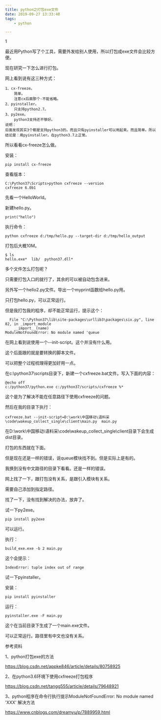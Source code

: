 ```yaml
---
title: python之打包exe文件
date: 2019-09-27 13:33:48
tags:
	- python

---
```


1

最近用Python写了个工具，需要外发给别人使用，所以打包成exe文件会比较方便。

现在研究一下怎么进行打包。

网上看到说有这三种方式：

```
1、cx-freeze。
	简单。
	注意cx后面那个-不能省略。
2、pyinstaller。
	只支持python2.7。
3、py2exe。
	python3支持还不够好。
说明：
后面发现其实3个都是支持python3的。而且只有pyinstaller可以用起来。而且简单。所以结论是：用pyinstaller。在python3.7上正常。
```

所以看看cx-freeze怎么做。

安装：

```
pip install cx-freeze
```

查看版本：

```
C:\Python37\Scripts>python cxfreeze --version
cxfreeze 6.0b1
```

先看一个HelloWorld。

新建hello.py。

```
print("hello")
```

执行命令：

```
python cxfreeze d:/tmp/hello.py --target-dir d:/tmp/hello_output 
```

打包后大概10M。

```
$ ls
hello.exe*  lib/  python37.dll*
```

多个文件怎么打包呢？

只需要打包入口的就行了，其余的可以被自动包含进来。

另外写一个hello2.py文件。导出一个myprint函数给hello.py用。

只打包hello.py，可以正常运行。

但是我打包我的程序，却不能正常运行，提示这个：

```
  File "C:\Python37\lib\site-packages\urllib3\packages\six.py", line 82, in _import_module
    __import__(name)
ModuleNotFoundError: No module named 'queue
```



在网上看到说使用一个--init-script。这个并没有什么用。

这个后面跟的就是要转换的脚本文件。

可以把整个过程梳理得更加好用一点。

在c:\python37\scripts目录下，新建一个cxfreeze.bat文件。写入下面的内容：

```
@echo off
c:/python37/python.exe c:/python37/scripts/cxfreeze %*
```

这个是为了解决不能在任意路径下使用cxfreeze的问题。

然后在我的目录下执行：

```
cxfreeze.bat --init-script=D:\work\中国移动\语料采\code\wakeup_collect_single\client\main.py  main.py
```

在D:\work\中国移动\语料采\code\wakeup_collect_single\client目录下会生成dist目录。

打包的东西就在下面。

但是现在还是一样的错误，说queue模块找不到。但是实际上是有的。

我换到没有中文路径的目录下看看。还是一样的错误。

网上找了一下，跟打包没有关系，是跟引入模块有关系。

需要自己添加到指定路径。

找了一下，没有找到解决的办法，放弃了。



试一下py2exe。

```
pip install py2exe
```

可以运行。

执行：

```
build_exe.exe -b 2 main.py
```

这个会提示：

```
IndexError: tuple index out of range
```

试一下pyinstaller。

安装：

```
pip install pyinstaller
```

运行：

```
pyinstaller.exe -F main.py
```

这个在当前目录下生成了一个main.exe文件。

可以正常运行。路径里有中文也没有关系。



参考资料

1、python打包exe的方法

https://blog.csdn.net/appke846/article/details/80758925

2、在python3.6环境下使用cxfreeze打包程序

https://blog.csdn.net/tangg555/article/details/79648921

3、python程序在命令行执行提示ModuleNotFoundError: No module named 'XXX' 解决方法

https://www.cnblogs.com/dreamyu/p/7889959.html